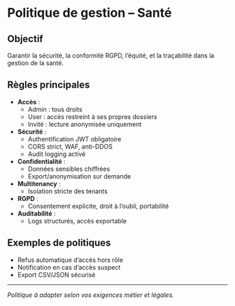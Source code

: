 # Politique de gestion – Santé

## Objectif
Garantir la sécurité, la conformité RGPD, l’équité, et la traçabilité dans la gestion de la santé.

## Règles principales
- **Accès** :
  - Admin : tous droits
  - User : accès restreint à ses propres dossiers
  - Invité : lecture anonymisée uniquement
- **Sécurité** :
  - Authentification JWT obligatoire
  - CORS strict, WAF, anti-DDOS
  - Audit logging activé
- **Confidentialité** :
  - Données sensibles chiffrées
  - Export/anonymisation sur demande
- **Multitenancy** :
  - Isolation stricte des tenants
- **RGPD** :
  - Consentement explicite, droit à l’oubli, portabilité
- **Auditabilité** :
  - Logs structurés, accès exportable

## Exemples de politiques
- Refus automatique d’accès hors rôle
- Notification en cas d’accès suspect
- Export CSV/JSON sécurisé

---
*Politique à adapter selon vos exigences métier et légales.*
